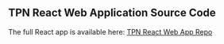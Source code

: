 ## TPN React Web Application Source Code
The full React app is available here: [TPN React Web App Repo]([https://github.com/client/clientapp](https://github.com/sanafatima24/TPNConnect_Website_Prototype_With_ChatAI.git))
